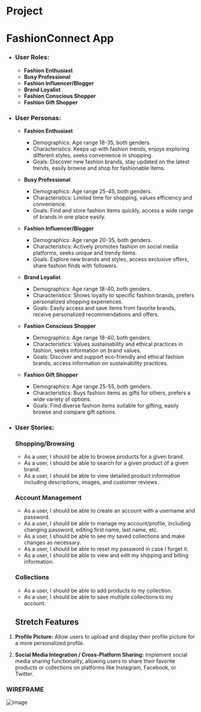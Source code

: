 # Project
# FashionConnect App

- ### User Roles:

    - <b>Fashion Enthusiast
    - Busy Professional
    - Fashion Influencer/Blogger
    - Brand Loyalist
    - Fashion Conscious Shopper
    - Fashion Gift Shopper</b>

-   ### User Personas:
    - <b>Fashion Enthusiast</b>

        - Demographics: Age range 18-35, both genders.
        - Characteristics: Keeps up with fashion trends, enjoys exploring different styles, seeks convenience in shopping.
        - Goals: Discover new fashion brands, stay updated on the latest trends, easily browse and shop for fashionable items.
          
    - <b> Busy Professional</b>
    
        - Demographics: Age range 25-45, both genders.
        - Characteristics: Limited time for shopping, values efficiency and convenience.
        - Goals: Find and store fashion items quickly, access a wide range of brands in one place easily.
          
    - <b>Fashion Influencer/Blogger</b>
    
        - Demographics: Age range 20-35, both genders.
        - Characteristics: Actively promotes fashion on social media platforms, seeks unique and trendy items.
        - Goals: Explore new brands and styles, access exclusive offers, share fashion finds with followers.

    - <b> Brand Loyalist</b>
    
        - Demographics: Age range 18-40, both genders.
        - Characteristics: Shows loyalty to specific fashion brands, prefers personalized shopping experiences.
        - Goals: Easily access and save items from favorite brands, receive personalized recommendations and offers.

    - <b> Fashion Conscious Shopper</b>
    
        - Demographics: Age range 18-40, both genders.
        - Characteristics: Values sustainability and ethical practices in fashion, seeks information on brand values.
        - Goals: Discover and support eco-friendly and ethical fashion brands, access information on sustainability practices.

    - <b>Fashion Gift Shopper</b>
    
        - Demographics: Age range 25-55, both genders.
        - Characteristics: Buys fashion items as gifts for others, prefers a wide variety of options.
        - Goals: Find diverse fashion items suitable for gifting, easily browse and compare gift options.
          
-   ### User Stories:

    ### Shopping/Browsing
    
    - As a user, I should be able to browse products for a given brand.
    - As a user, I should be able to search for a given product of a given brand.
    - As a user, I should be able to view detailed product information including descriptions, images, and customer reviews.
    
    ### Account Management
    
    - As a user, I should be able to create an account with a username and password.
    - As a user, I should be able to manage my account/profile, including changing password, editing first name, last name, etc.
    - As a user, I should be able to see my saved collections and make changes as necessary.
    - As a user, I should be able to reset my password in case I forget it.
    - As a user, I should be able to view and edit my shipping and billing information.
    
    ### Collections
    
    - As a user, I should be able to add products to my collection.
    - As a user, I should be able to save multiple collections to my account.


    ## Stretch Features

1. **Profile Picture:** Allow users to upload and display their profile picture for a more personalized profile.

2. **Social Media Integration / Cross-Platform Sharing:** Implement social media sharing functionality, allowing users to share their favorite products or collections on platforms like Instagram, Facebook, or Twitter.

### WIREFRAME
![image](https://github.com/folusho-adeyemi/CapStone_Project/assets/98936202/3b7386a9-5f54-4f02-9494-8cb1d8706633)


